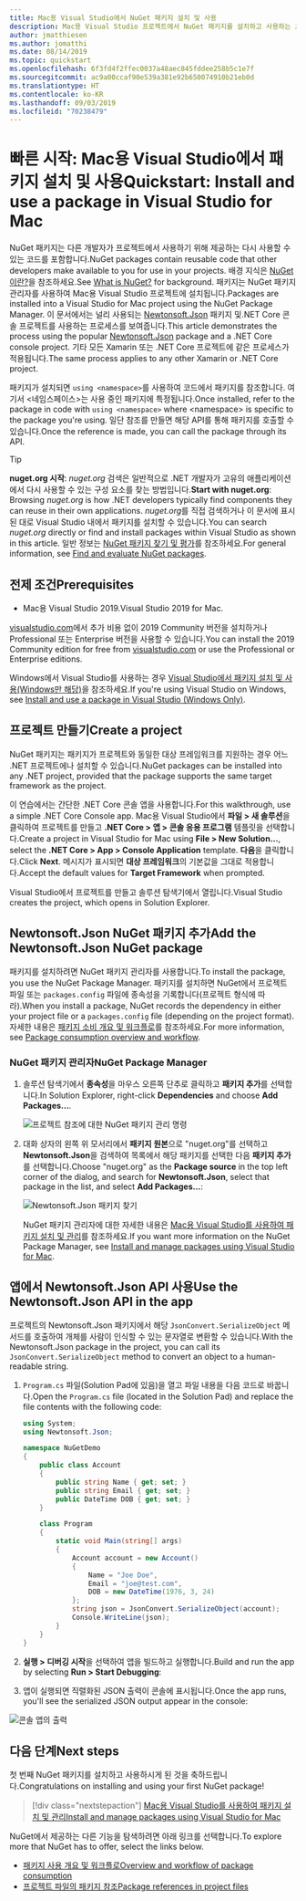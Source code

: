 ```yaml
---
title: Mac용 Visual Studio에서 NuGet 패키지 설치 및 사용
description: Mac용 Visual Studio 프로젝트에서 NuGet 패키지를 설치하고 사용하는 프로세스에 대한 연습 자습서입니다.
author: jmatthiesen
ms.author: jomatthi
ms.date: 08/14/2019
ms.topic: quickstart
ms.openlocfilehash: 6f3fd4f2ffec0037a48aec845fddee258b5c1e7f
ms.sourcegitcommit: ac9a00ccaf90e539a381e92b650074910b21eb0d
ms.translationtype: HT
ms.contentlocale: ko-KR
ms.lasthandoff: 09/03/2019
ms.locfileid: "70238479"
---
```

# <a name="quickstart-install-and-use-a-package-in-visual-studio-for-mac"></a><span data-ttu-id="b7516-103">빠른 시작: Mac용 Visual Studio에서 패키지 설치 및 사용</span><span class="sxs-lookup"><span data-stu-id="b7516-103">Quickstart: Install and use a package in Visual Studio for Mac</span></span>

<span data-ttu-id="b7516-104">NuGet 패키지는 다른 개발자가 프로젝트에서 사용하기 위해 제공하는 다시 사용할 수 있는 코드를 포함합니다.</span><span class="sxs-lookup"><span data-stu-id="b7516-104">NuGet packages contain reusable code that other developers make available to you for use in your projects.</span></span> <span data-ttu-id="b7516-105">배경 지식은 [NuGet이란?](../What-is-NuGet.md)을 참조하세요.</span><span class="sxs-lookup"><span data-stu-id="b7516-105">See [What is NuGet?](../What-is-NuGet.md) for background.</span></span> <span data-ttu-id="b7516-106">패키지는 NuGet 패키지 관리자를 사용하여 Mac용 Visual Studio 프로젝트에 설치됩니다.</span><span class="sxs-lookup"><span data-stu-id="b7516-106">Packages are installed into a Visual Studio for Mac project using the NuGet Package Manager.</span></span> <span data-ttu-id="b7516-107">이 문서에서는 널리 사용되는 [Newtonsoft.Json](https://www.nuget.org/packages/Newtonsoft.Json/) 패키지 및.NET Core 콘솔 프로젝트를 사용하는 프로세스를 보여줍니다.</span><span class="sxs-lookup"><span data-stu-id="b7516-107">This article demonstrates the process using the popular [Newtonsoft.Json](https://www.nuget.org/packages/Newtonsoft.Json/) package and a .NET Core console project.</span></span> <span data-ttu-id="b7516-108">기타 모든 Xamarin 또는 .NET Core 프로젝트에 같은 프로세스가 적용됩니다.</span><span class="sxs-lookup"><span data-stu-id="b7516-108">The same process applies to any other Xamarin or .NET Core project.</span></span>

<span data-ttu-id="b7516-109">패키지가 설치되면 `using <namespace>`를 사용하여 코드에서 패키지를 참조합니다. 여기서 \<네임스페이스\>는 사용 중인 패키지에 특정됩니다.</span><span class="sxs-lookup"><span data-stu-id="b7516-109">Once installed, refer to the package in code with `using <namespace>` where \<namespace\> is specific to the package you're using.</span></span> <span data-ttu-id="b7516-110">일단 참조를 만들면 해당 API를 통해 패키지를 호출할 수 있습니다.</span><span class="sxs-lookup"><span data-stu-id="b7516-110">Once the reference is made, you can call the package through its API.</span></span>

> [!Tip]
> <span data-ttu-id="b7516-111">**nuget.org 시작**: *nuget.org* 검색은 일반적으로 .NET 개발자가 고유의 애플리케이션에서 다시 사용할 수 있는 구성 요소를 찾는 방법입니다.</span><span class="sxs-lookup"><span data-stu-id="b7516-111">**Start with nuget.org**: Browsing *nuget.org* is how .NET developers typically find components they can reuse in their own applications.</span></span> <span data-ttu-id="b7516-112">*nuget.org*를 직접 검색하거나 이 문서에 표시된 대로 Visual Studio 내에서 패키지를 설치할 수 있습니다.</span><span class="sxs-lookup"><span data-stu-id="b7516-112">You can search *nuget.org* directly or find and install packages within Visual Studio as shown in this article.</span></span> <span data-ttu-id="b7516-113">일반 정보는 [NuGet 패키지 찾기 및 평가](../consume-packages/finding-and-choosing-packages.md)를 참조하세요.</span><span class="sxs-lookup"><span data-stu-id="b7516-113">For general information, see [Find and evaluate NuGet packages](../consume-packages/finding-and-choosing-packages.md).</span></span>

## <a name="prerequisites"></a><span data-ttu-id="b7516-114">전제 조건</span><span class="sxs-lookup"><span data-stu-id="b7516-114">Prerequisites</span></span>

- <span data-ttu-id="b7516-115">Mac용 Visual Studio 2019.</span><span class="sxs-lookup"><span data-stu-id="b7516-115">Visual Studio 2019 for Mac.</span></span>

<span data-ttu-id="b7516-116">[visualstudio.com](https://www.visualstudio.com/)에서 추가 비용 없이 2019 Community 버전을 설치하거나 Professional 또는 Enterprise 버전을 사용할 수 있습니다.</span><span class="sxs-lookup"><span data-stu-id="b7516-116">You can install the 2019 Community edition for free from [visualstudio.com](https://www.visualstudio.com/) or use the Professional or Enterprise editions.</span></span>

<span data-ttu-id="b7516-117">Windows에서 Visual Studio를 사용하는 경우 [Visual Studio에서 패키지 설치 및 사용(Windows만 해당)](install-and-use-a-package-in-visual-studio.md)을 참조하세요.</span><span class="sxs-lookup"><span data-stu-id="b7516-117">If you're using Visual Studio on Windows, see [Install and use a package in Visual Studio (Windows Only)](install-and-use-a-package-in-visual-studio.md).</span></span>

## <a name="create-a-project"></a><span data-ttu-id="b7516-118">프로젝트 만들기</span><span class="sxs-lookup"><span data-stu-id="b7516-118">Create a project</span></span>

<span data-ttu-id="b7516-119">NuGet 패키지는 패키지가 프로젝트와 동일한 대상 프레임워크를 지원하는 경우 어느 .NET 프로젝트에나 설치할 수 있습니다.</span><span class="sxs-lookup"><span data-stu-id="b7516-119">NuGet packages can be installed into any .NET project, provided that the package supports the same target framework as the project.</span></span>

<span data-ttu-id="b7516-120">이 연습에서는 간단한 .NET Core 콘솔 앱을 사용합니다.</span><span class="sxs-lookup"><span data-stu-id="b7516-120">For this walkthrough, use a simple .NET Core Console app.</span></span> <span data-ttu-id="b7516-121">Mac용 Visual Studio에서 **파일 > 새 솔루션**을 클릭하여 프로젝트를 만들고 **.NET Core > 앱 > 콘솔 응용 프로그램** 템플릿을 선택합니다.</span><span class="sxs-lookup"><span data-stu-id="b7516-121">Create a project in Visual Studio for Mac using **File > New Solution...**, select the **.NET Core > App > Console Application** template.</span></span> <span data-ttu-id="b7516-122">**다음**을 클릭합니다.</span><span class="sxs-lookup"><span data-stu-id="b7516-122">Click **Next**.</span></span> <span data-ttu-id="b7516-123">메시지가 표시되면 **대상 프레임워크**의 기본값을 그대로 적용합니다.</span><span class="sxs-lookup"><span data-stu-id="b7516-123">Accept the default values for **Target Framework** when prompted.</span></span>

<span data-ttu-id="b7516-124">Visual Studio에서 프로젝트를 만들고 솔루션 탐색기에서 열립니다.</span><span class="sxs-lookup"><span data-stu-id="b7516-124">Visual Studio creates the project, which opens in Solution Explorer.</span></span>

## <a name="add-the-newtonsoftjson-nuget-package"></a><span data-ttu-id="b7516-125">Newtonsoft.Json NuGet 패키지 추가</span><span class="sxs-lookup"><span data-stu-id="b7516-125">Add the Newtonsoft.Json NuGet package</span></span>

<span data-ttu-id="b7516-126">패키지를 설치하려면 NuGet 패키지 관리자를 사용합니다.</span><span class="sxs-lookup"><span data-stu-id="b7516-126">To install the package, you use the NuGet Package Manager.</span></span> <span data-ttu-id="b7516-127">패키지를 설치하면 NuGet에서 프로젝트 파일 또는 `packages.config` 파일에 종속성을 기록합니다(프로젝트 형식에 따라).</span><span class="sxs-lookup"><span data-stu-id="b7516-127">When you install a package, NuGet records the dependency in  either your project file or a `packages.config` file (depending on the project format).</span></span> <span data-ttu-id="b7516-128">자세한 내용은 [패키지 소비 개요 및 워크플로](../consume-packages/Overview-and-Workflow.md)를 참조하세요.</span><span class="sxs-lookup"><span data-stu-id="b7516-128">For more information, see [Package consumption overview and workflow](../consume-packages/Overview-and-Workflow.md).</span></span>

### <a name="nuget-package-manager"></a><span data-ttu-id="b7516-129">NuGet 패키지 관리자</span><span class="sxs-lookup"><span data-stu-id="b7516-129">NuGet Package Manager</span></span>

1. <span data-ttu-id="b7516-130">솔루션 탐색기에서 **종속성**을 마우스 오른쪽 단추로 클릭하고 **패키지 추가**를 선택합니다.</span><span class="sxs-lookup"><span data-stu-id="b7516-130">In Solution Explorer, right-click **Dependencies** and choose **Add Packages...**.</span></span>

    ![프로젝트 참조에 대한 NuGet 패키지 관리 명령](media/QS_Use_Mac-02-ManageNuGetPackages.png)

1. <span data-ttu-id="b7516-132">대화 상자의 왼쪽 위 모서리에서 **패키지 원본**으로 "nuget.org"를 선택하고 **Newtonsoft.Json**을 검색하여 목록에서 해당 패키지를 선택한 다음 **패키지 추가**를 선택합니다.</span><span class="sxs-lookup"><span data-stu-id="b7516-132">Choose "nuget.org" as the **Package source** in the top left corner of the dialog, and search for **Newtonsoft.Json**, select that package in the list, and select **Add Packages...**:</span></span>

    ![Newtonsoft.Json 패키지 찾기](media/QS_Use_Mac-03-NewtonsoftJson.png)

    <span data-ttu-id="b7516-134">NuGet 패키지 관리자에 대한 자세한 내용은 [Mac용 Visual Studio를 사용하여 패키지 설치 및 관리](../consume-packages/install-use-packages-visual-studio.md)를 참조하세요.</span><span class="sxs-lookup"><span data-stu-id="b7516-134">If you want more information on the NuGet Package Manager, see [Install and manage packages using Visual Studio for Mac](../consume-packages/install-use-packages-visual-studio.md).</span></span>

## <a name="use-the-newtonsoftjson-api-in-the-app"></a><span data-ttu-id="b7516-135">앱에서 Newtonsoft.Json API 사용</span><span class="sxs-lookup"><span data-stu-id="b7516-135">Use the Newtonsoft.Json API in the app</span></span>

<span data-ttu-id="b7516-136">프로젝트의 Newtonsoft.Json 패키지에서 해당 `JsonConvert.SerializeObject` 메서드를 호출하여 개체를 사람이 인식할 수 있는 문자열로 변환할 수 있습니다.</span><span class="sxs-lookup"><span data-stu-id="b7516-136">With the Newtonsoft.Json package in the project, you can call its `JsonConvert.SerializeObject` method to convert an object to a human-readable string.</span></span>

1. <span data-ttu-id="b7516-137">`Program.cs` 파일(Solution Pad에 있음)을 열고 파일 내용을 다음 코드로 바꿉니다.</span><span class="sxs-lookup"><span data-stu-id="b7516-137">Open the `Program.cs` file (located in the Solution Pad) and replace the file contents with the following code:</span></span>

    ```cs
    using System;
    using Newtonsoft.Json;

    namespace NuGetDemo
    {
        public class Account
        {
            public string Name { get; set; }
            public string Email { get; set; }
            public DateTime DOB { get; set; }
        }
    
        class Program
        {
            static void Main(string[] args)
            {
                Account account = new Account()
                {
                    Name = "Joe Doe",
                    Email = "joe@test.com",
                    DOB = new DateTime(1976, 3, 24)
                };
                string json = JsonConvert.SerializeObject(account);
                Console.WriteLine(json);
            }
        }
    }
    ```

1. <span data-ttu-id="b7516-138">**실행 > 디버깅 시작**을 선택하여 앱을 빌드하고 실행합니다.</span><span class="sxs-lookup"><span data-stu-id="b7516-138">Build and run the app by selecting **Run > Start Debugging**:</span></span>

1. <span data-ttu-id="b7516-139">앱이 실행되면 직렬화된 JSON 출력이 콘솔에 표시됩니다.</span><span class="sxs-lookup"><span data-stu-id="b7516-139">Once the app runs, you'll see the serialized JSON output appear in the console:</span></span>

  ![콘솔 앱의 출력](media/QS_Use_Mac-06-AppStart.png)

## <a name="next-steps"></a><span data-ttu-id="b7516-141">다음 단계</span><span class="sxs-lookup"><span data-stu-id="b7516-141">Next steps</span></span>
<span data-ttu-id="b7516-142">첫 번째 NuGet 패키지를 설치하고 사용하시게 된 것을 축하드립니다.</span><span class="sxs-lookup"><span data-stu-id="b7516-142">Congratulations on installing and using your first NuGet package!</span></span>

> [!div class="nextstepaction"]
> [<span data-ttu-id="b7516-143">Mac용 Visual Studio를 사용하여 패키지 설치 및 관리</span><span class="sxs-lookup"><span data-stu-id="b7516-143">Install and manage packages using Visual Studio for Mac</span></span>](/visualstudio/mac/nuget-walkthrough?toc=/nuget/toc.json)

<span data-ttu-id="b7516-144">NuGet에서 제공하는 다른 기능을 탐색하려면 아래 링크를 선택합니다.</span><span class="sxs-lookup"><span data-stu-id="b7516-144">To explore more that NuGet has to offer, select the links below.</span></span>

- [<span data-ttu-id="b7516-145">패키지 사용 개요 및 워크플로</span><span class="sxs-lookup"><span data-stu-id="b7516-145">Overview and workflow of package consumption</span></span>](../consume-packages/overview-and-workflow.md)
- [<span data-ttu-id="b7516-146">프로젝트 파일의 패키지 참조</span><span class="sxs-lookup"><span data-stu-id="b7516-146">Package references in project files</span></span>](../consume-packages/package-references-in-project-files.md)
